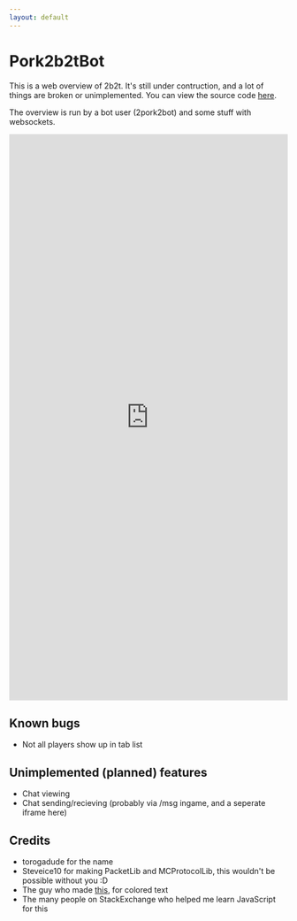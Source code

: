 ```yaml
---
layout: default
---
```


# Pork2b2tBot

This is a web overview of 2b2t. It's still under contruction, and a lot of things are broken or unimplemented. You can view the source code [here](https://github.com/DaMatrix/Pork2b2tBot).

The overview is run by a bot user (2pork2bot) and some stuff with websockets.

<iframe src="http://www.daporkchop.net/Pork2b2tBot/index.html" scrolling="no" style="border: 0; width: 100%; height: 1024px;" id="chatframe"></iframe>

## Known bugs

- Not all players show up in tab list

## Unimplemented (planned) features

- Chat viewing
- Chat sending/recieving (probably via /msg ingame, and a seperate iframe here)

## Credits

- torogadude for the name
- Steveice10 for making PacketLib and MCProtocolLib, this wouldn't be possible without you :D
- The guy who made [this](http://stackoverflow.com/a/30313558), for colored text
- The many people on StackExchange who helped me learn JavaScript for this

<script type="application/javascript">function resizeIFrameToFitContent( iFrame ) {iFrame.width  = iFrame.contentWindow.document.body.scrollWidth;iFrame.height = iFrame.contentWindow.document.body.scrollHeight;}  window.setInterval(function(){ resizeIFrameToFitContent(document.getElementById("chatframe")) }, 50);</script>